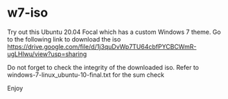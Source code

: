 # w7-iso

Try out this Ubuntu 20.04 Focal which has a custom Windows 7 theme. Go to the following link to download the iso https://drive.google.com/file/d/1j3quDvWp7TU64cbfPYCBCWmR-ugLHlwu/view?usp=sharing

Do not forget to check the integrity of the downloaded iso. Refer to windows-7-linux_ubuntu-10-final.txt for the sum check 

Enjoy
